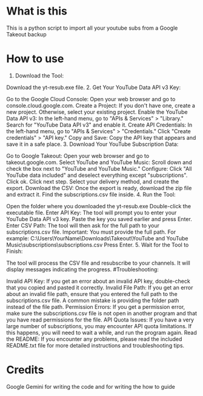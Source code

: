 # What is this
This is a python script to import all your youtube subs from a Google Takeout backup
# How to use
1. Download the Tool:

Download the yt-resub.exe file.
2. Get Your YouTube Data API v3 Key:

Go to the Google Cloud Console: Open your web browser and go to console.cloud.google.com.
Create a Project: If you don't have one, create a new project. Otherwise, select your existing project.
Enable the YouTube Data API v3: In the left-hand menu, go to "APIs & Services" > "Library." Search for "YouTube Data API v3" and enable it.
Create API Credentials: In the left-hand menu, go to "APIs & Services" > "Credentials." Click "Create credentials" > "API key."
Copy and Save: Copy the API key that appears and save it in a safe place.
3. Download Your YouTube Subscription Data:

Go to Google Takeout: Open your web browser and go to takeout.google.com.
Select YouTube and YouTube Music: Scroll down and check the box next to "YouTube and YouTube Music."
Configure: Click "All YouTube data included" and deselect everything except "subscriptions". Click ok. Click next step. Select your delivery method, and create the export.
Download the CSV: Once the export is ready, download the zip file and extract it. Find the subscriptions.csv file inside.
4. Run the Tool:

Open the folder where you downloaded the yt-resub.exe
Double-click the executable file.
Enter API Key: The tool will prompt you to enter your YouTube Data API v3 key. Paste the key you saved earlier and press Enter.
Enter CSV Path: The tool will then ask for the full path to your subscriptions.csv file.
Important: You must provide the full path. For example: C:\Users\YourName\Downloads\Takeout\YouTube and YouTube Music\subscriptions\subscriptions.csv
Press Enter.
5. Wait for the Tool to Finish:

The tool will process the CSV file and resubscribe to your channels.
It will display messages indicating the progress.
#Troubleshooting:

Invalid API Key: If you get an error about an invalid API key, double-check that you copied and pasted it correctly.
Invalid File Path: If you get an error about an invalid file path, ensure that you entered the full path to the subscriptions.csv file. A common mistake is providing the folder path instead of the file path.
Permission Errors: If you get a permission error, make sure the subscriptions.csv file is not open in another program and that you have read permissions for the file.
API Quota Issues: If you have a very large number of subscriptions, you may encounter API quota limitations. If this happens, you will need to wait a while, and run the program again.
Read the README: If you encounter any problems, please read the included README.txt file for more detailed instructions and troubleshooting tips.
# Credits
Google Gemini for writing the code and for writing the how to guide
